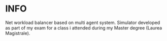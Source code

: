 INFO
==================

Net workload balancer based on multi agent system. 
Simulator developed as part of my exam for a class
i attended during my Master degree (Laurea Magistrale).
